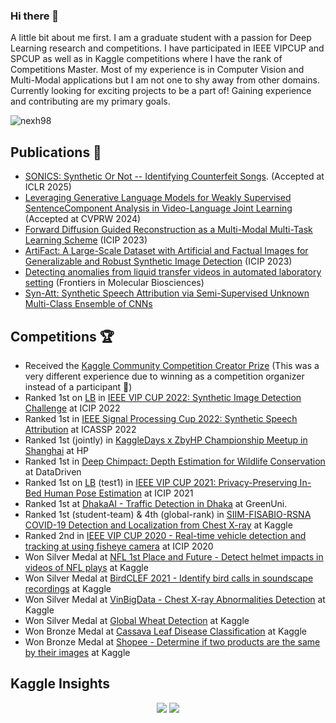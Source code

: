 ### Hi there 👋

A little bit about me first. I am a graduate student with a passion for Deep Learning research and competitions. I have participated in IEEE VIPCUP and SPCUP as well as in Kaggle competitions where I have the rank of Competitions Master. Most of my experience is in Computer Vision and Multi-Modal applications but I am not one to shy away from other domains. Currently looking for exciting projects to be a part of! Gaining experience and contributing are my primary goals.

![nexh98](https://road-to-kaggle-grandmaster.vercel.app/api/simple/nexh98)

## Publications 📖
- [SONICS: Synthetic Or Not -- Identifying Counterfeit Songs](https://arxiv.org/abs/2408.14080). (Accepted at ICLR 2025)
- [Leveraging Generative Language Models for Weakly Supervised SentenceComponent Analysis in Video-Language Joint Learning](https://arxiv.org/pdf/2312.06699.pdf) (Accepted at CVPRW 2024)
- [Forward Diffusion Guided Reconstruction as a Multi-Modal Multi-Task Learning Scheme](https://ieeexplore.ieee.org/abstract/document/10222929/) (ICIP 2023)
- [ArtiFact: A Large-Scale Dataset with Artificial and Factual Images for Generalizable and Robust Synthetic Image Detection](https://arxiv.org/pdf/2302.11970.pdf) (ICIP 2023)
- [Detecting anomalies from liquid transfer videos in automated laboratory setting](https://www.frontiersin.org/articles/10.3389/fmolb.2023.1147514/full) (Frontiers in Molecular Biosciences)
- [Syn-Att: Synthetic Speech Attribution via Semi-Supervised Unknown Multi-Class Ensemble of CNNs](https://arxiv.org/pdf/2309.08146.pdf) 

## Competitions 🏆
- Received the [Kaggle Community Competition Creator Prize](https://www.kaggle.com/discussions/general/343079) (This was a very different experience due to winning as a competition organizer instead of a participant 🧐) 
- Ranked 1st on [LB](https://www.flickr.com/photos/196917181@N04/52490008351/in/dateposted-public/) in [IEEE VIP CUP 2022: Synthetic Image Detection Challenge](https://grip-unina.github.io/vipcup2022/) at ICIP 2022
- Ranked 1st in [IEEE Signal Processing Cup 2022: Synthetic Speech Attribution](https://signalprocessingsociety.org/community-involvement/ieee-signal-processing-cup-2022) at ICASSP 2022
- Ranked 1st (jointly) in [KaggleDays x ZbyHP Championship Meetup in Shanghai](https://kaggledays.com/championship/winnersboard/) at HP
- Ranked 1st in [Deep Chimpact: Depth Estimation for Wildlife Conservation](https://www.drivendata.org/competitions/82/competition-wildlife-video-depth-estimation/) at DataDriven
- Ranked 1st on [LB](https://flic.kr/p/2oEfdGF) (test1) in [IEEE VIP CUP 2021: Privacy-Preserving In-Bed Human Pose Estimation](https://web.northeastern.edu/ostadabbas/2021/05/06/vip-cup-2021/) at ICIP 2021
- Ranked 1st at [DhakaAI - Traffic Detection in Dhaka](https://www.facebook.com/dhaka.ai.bd/posts/194411675415466) at GreenUni.
- Ranked 1st (student-team) & 4th (global-rank) in [SIIM-FISABIO-RSNA COVID-19 Detection and Localization from Chest X-ray](https://www.kaggle.com/c/siim-covid19-detection/leaderboard) at Kaggle
- Ranked 2nd in [IEEE VIP CUP 2020 - Real-time vehicle detection and tracking at using fisheye camera](https://signalprocessingsociety.org/community-involvement/vip-cup-2020-icip-2020) at ICIP 2020
- Won Silver Medal at [NFL 1st Place and Future - Detect helmet impacts in videos of NFL plays](https://www.kaggle.com/c/nfl-impact-detection/leaderboard) at Kaggle
- Won Silver Medal at [BirdCLEF 2021 - Identify bird calls in soundscape recordings](https://www.kaggle.com/c/birdclef-2021/leaderboard) at Kaggle
- Won Silver Medal at [VinBigData - Chest X-ray Abnormalities Detection](https://www.kaggle.com/c/birdclef-2021/leaderboard) at Kaggle
- Won Silver Medal at [Global Wheat Detection](https://www.kaggle.com/competitions/global-wheat-detection) at Kaggle
- Won Bronze Medal at [Cassava Leaf Disease Classification](https://www.kaggle.com/competitions/cassava-leaf-disease-classification/leaderboard) at Kaggle
- Won Bronze Medal at [Shopee - Determine if two products are the same by their images](https://www.kaggle.com/competitions/shopee-product-matching/leaderboard) at Kaggle

<!--### Academic Projects
- 
-->

## Kaggle Insights
<div align="center"> 
  <img src=https://road-to-kaggle-grandmaster.vercel.app/api/badges/nexh98/competition/light/>
  <img src=https://road-to-kaggle-grandmaster.vercel.app/api/badges/nexh98/discussion/light/>
</div>
<!--
**Najib-Haq/Najib-Haq** is a ✨ _special_ ✨ repository because its `README.md` (this file) appears on your GitHub profile.

Here are some ideas to get you started:

- 🔭 I’m currently working on ...
- 🌱 I’m currently learning ...
- 👯 I’m looking to collaborate on ...
- 🤔 I’m looking for help with ...
- 💬 Ask me about ...
- 📫 How to reach me: ...
- 😄 Pronouns: ...
- ⚡ Fun fact: ...
-->
